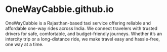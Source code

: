 # OneWayCabbie.github.io
OneWayCabbie is a Rajasthan-based taxi service offering reliable and affordable one-way rides across India. We connect travelers with trusted drivers for safe, comfortable, and budget-friendly journeys. Whether it’s an intercity trip or a long-distance ride, we make travel easy and hassle-free, one way at a time.

